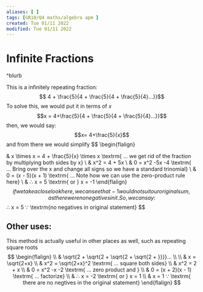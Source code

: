 ```yaml
---
aliases: [ ]
tags: [GR10/Q4 maths/algebra apm ]
created: Tue 01/11 2022
modified: Tue 01/11 2022
---
```

# Infinite Fractions
 ^blurb

This is a infinitely repeating fraction: 
$$ 4 + \frac{5}{4 + \frac{5}{4 + \frac{5}{4}...}}$$
To solve this, we would put it in terms of 𝑥
$$x = 4+\frac{5}{4 + \frac{5}{4 + \frac{5}{4}...}}$$
then, we would say:
$$x= 4+\frac{5}{x}$$
and from there we would simplify
$$
\begin{flalign}

   & x \times x = 4 + \frac{5}{x} \times x \textrm{ ... we get rid of the fraction by multiplying both sides by x}
\\ & x^2 = 4 + 5x
\\ & 0 = x^2 -5x -4 \textrm{ ... Bring over the x and change all signs so we have a standard trinomial}
\\ & 0 = (x - 5)(x + 1) \textrm{ ... Note how we can use the zero-product rule here}
\\ & ∴ x = 5 \textrm{ or } x = -1
\end{flalign}
$$
if we take a close look here, we can see that -1 would not suit our original sum, as there were no negatives in it. So, we can say:
$$
∴ x = 5 ∵ \textrm{no negatives in original statement}
$$

## Other uses:
This method is actually useful in other places as well, such as repeating square roots
$$
\begin{flalign}
\\ & \sqrt{2 + \sqrt{2 + \sqrt{2 + \sqrt{2 + }}}}... \\
\\ & x = \sqrt{2+x}
\\ & x^2 = \sqrt{2+x}^2 \textrm{ ... square both sides}
\\ & x^2 = 2 + x
\\ & 0 = x^2 -x -2 \textrm{ ... zero product and }
\\ & 0 = (x + 2)(x - 1) \textrm{ ... factorize}
\\ & ∴ x = -2 \textrm{ or } x = 1
\\ & x = 1 ∵ \textrm{ there are no negtives in the original statement}
\end{flalign}
$$
